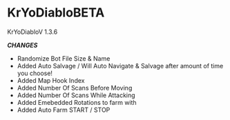 # KrYoDiabloBETA
KrYoDiabloV 1.3.6 


***CHANGES***
+ Randomize Bot File Size & Name
+ Added Auto Salvage / Will Auto Navigate & Salvage after amount of time you choose!
+ Added Map Hook Index
+ Added Number Of Scans Before Moving 
+ Added Number Of Scans While Attacking
+ Added Emebedded Rotations to farm with
+ Added Auto Farm START / STOP